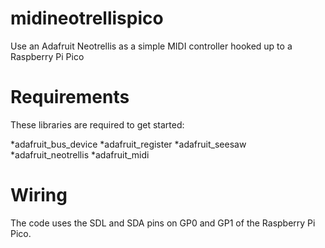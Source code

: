# midineotrellispico
 Use an Adafruit Neotrellis as a simple MIDI controller hooked up to a Raspberry Pi Pico

# Requirements 
 These libraries are required to get started:

 *adafruit_bus_device
 *adafruit_register
 *adafruit_seesaw
 *adafruit_neotrellis
 *adafruit_midi

# Wiring
 The code uses the SDL and SDA pins on GP0 and GP1 of the Raspberry Pi Pico. 
